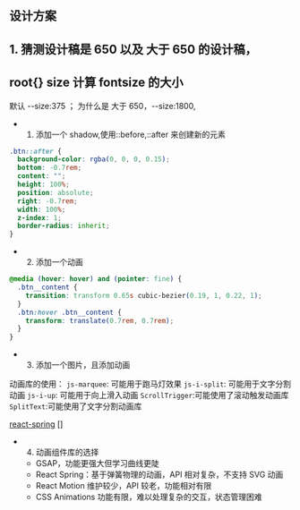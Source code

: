 ## 设计方案

## 1. 猜测设计稿是 650 以及 大于 650 的设计稿，

## root{} size 计算 fontsize 的大小

默认 --size:375 ； 为什么是
大于 650，--size:1800,

- 1. 添加一个 shadow,使用::before,::after 来创建新的元素

```css
.btn::after {
  background-color: rgba(0, 0, 0, 0.15);
  bottom: -0.7rem;
  content: "";
  height: 100%;
  position: absolute;
  right: -0.7rem;
  width: 100%;
  z-index: 1;
  border-radius: inherit;
}
```

- 2. 添加一个动画

```css
@media (hover: hover) and (pointer: fine) {
  .btn__content {
    transition: transform 0.65s cubic-bezier(0.19, 1, 0.22, 1);
  }
  .btn:hover .btn__content {
    transform: translate(0.7rem, 0.7rem);
  }
}
```

- 3. 添加一个图片，且添加动画

动画库的使用：
`js-marquee`: 可能用于跑马灯效果
`js-i-split`: 可能用于文字分割动画
`js-i-up`: 可能用于向上滑入动画
`ScrollTrigger`:可能使用了滚动触发动画库
`SplitText`:可能使用了文字分割动画库

[react-spring](https://github.com/pmndrs/react-spring?tab=readme-ov-file)
[]

- 4. 动画组件库的选择
  - GSAP，功能更强大但学习曲线更陡
  - React Spring：基于弹簧物理的动画，API 相对复杂，不支持 SVG 动画
  - React Motion 维护较少，API 较老，功能相对有限
  - CSS Animations 功能有限，难以处理复杂的交互，状态管理困难
